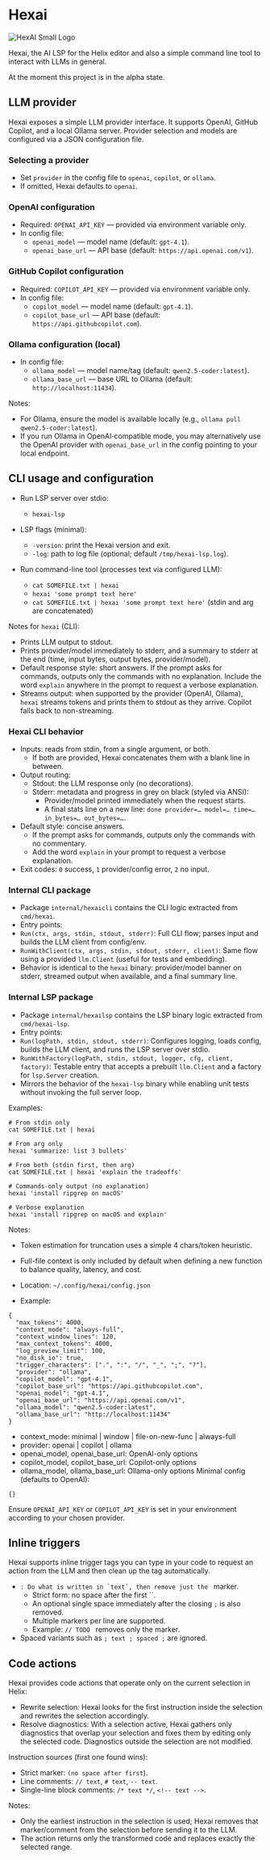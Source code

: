 # Hexai

![HexAI Small Logo](hexai-small.png)

Hexai, the AI LSP for the Helix editor and also a simple command line tool to interact with LLMs in general.

At the moment this project is in the alpha state.

## LLM provider

Hexai exposes a simple LLM provider interface. It supports OpenAI, GitHub Copilot, and a local Ollama server. Provider selection and models are configured via a JSON configuration file.

### Selecting a provider

- Set `provider` in the config file to `openai`, `copilot`, or `ollama`.
- If omitted, Hexai defaults to `openai`.

### OpenAI configuration

- Required: `OPENAI_API_KEY` — provided via environment variable only.
- In config file:
  - `openai_model` — model name (default: `gpt-4.1`).
  - `openai_base_url` — API base (default: `https://api.openai.com/v1`).

### GitHub Copilot configuration

- Required: `COPILOT_API_KEY` — provided via environment variable only.
- In config file:
  - `copilot_model` — model name (default: `gpt-4.1`).
  - `copilot_base_url` — API base (default: `https://api.githubcopilot.com`).

### Ollama configuration (local)

- In config file:
  - `ollama_model` — model name/tag (default: `qwen2.5-coder:latest`).
  - `ollama_base_url` — base URL to Ollama (default: `http://localhost:11434`).

Notes:
- For Ollama, ensure the model is available locally (e.g., `ollama pull qwen2.5-coder:latest`).
- If you run Ollama in OpenAI‑compatible mode, you may alternatively use the
  OpenAI provider with `openai_base_url` in the config pointing to your local endpoint.

## CLI usage and configuration

- Run LSP server over stdio:
  - `hexai-lsp`

- LSP flags (minimal):
  - `-version`: print the Hexai version and exit.
  - `-log`: path to log file (optional; default `/tmp/hexai-lsp.log`).

- Run command-line tool (processes text via configured LLM):
  - `cat SOMEFILE.txt | hexai`
  - `hexai 'some prompt text here'`
  - `cat SOMEFILE.txt | hexai 'some prompt text here'` (stdin and arg are concatenated)

Notes for `hexai` (CLI):
- Prints LLM output to stdout.
- Prints provider/model immediately to stderr, and a summary to stderr at the end (time, input bytes, output bytes, provider/model).
- Default response style: short answers. If the prompt asks for commands, outputs only the commands with no explanation. Include the word `explain` anywhere in the prompt to request a verbose explanation.
- Streams output: when supported by the provider (OpenAI, Ollama), `hexai` streams tokens and prints them to stdout as they arrive. Copilot falls back to non-streaming.

### Hexai CLI behavior

- Inputs: reads from stdin, from a single argument, or both.
  - If both are provided, Hexai concatenates them with a blank line in between.
- Output routing:
  - Stdout: the LLM response only (no decorations).
  - Stderr: metadata and progress in grey on black (styled via ANSI):
    - Provider/model printed immediately when the request starts.
    - A final stats line on a new line: `done provider=… model=… time=… in_bytes=… out_bytes=…`.
- Default style: concise answers.
  - If the prompt asks for commands, outputs only the commands with no commentary.
  - Add the word `explain` in your prompt to request a verbose explanation.
- Exit codes: `0` success, `1` provider/config error, `2` no input.

### Internal CLI package

- Package `internal/hexaicli` contains the CLI logic extracted from `cmd/hexai`.
- Entry points:
- `Run(ctx, args, stdin, stdout, stderr)`: Full CLI flow; parses input and builds the LLM client from config/env.
- `RunWithClient(ctx, args, stdin, stdout, stderr, client)`: Same flow using a provided `llm.Client` (useful for tests and embedding).
- Behavior is identical to the `hexai` binary: provider/model banner on stderr, streamed output when available, and a final summary line.

### Internal LSP package

- Package `internal/hexailsp` contains the LSP binary logic extracted from `cmd/hexai-lsp`.
- Entry points:
- `Run(logPath, stdin, stdout, stderr)`: Configures logging, loads config, builds the LLM client, and runs the LSP server over stdio.
- `RunWithFactory(logPath, stdin, stdout, logger, cfg, client, factory)`: Testable entry that accepts a prebuilt `llm.Client` and a factory for `lsp.Server` creation.
- Mirrors the behavior of the `hexai-lsp` binary while enabling unit tests without invoking the full server loop.

Examples:

```
# From stdin only
cat SOMEFILE.txt | hexai

# From arg only
hexai 'summarize: list 3 bullets'

# From both (stdin first, then arg)
cat SOMEFILE.txt | hexai 'explain the tradeoffs'

# Commands-only output (no explanation)
hexai 'install ripgrep on macOS'

# Verbose explanation
hexai 'install ripgrep on macOS and explain'
```

Notes:
- Token estimation for truncation uses a simple 4 chars/token heuristic.
- Full-file context is only included by default when defining a new function to balance quality, latency, and cost.

- Location: `~/.config/hexai/config.json`
- Example:

```
{
  "max_tokens": 4000,
  "context_mode": "always-full",
  "context_window_lines": 120,
  "max_context_tokens": 4000,
  "log_preview_limit": 100,
  "no_disk_io": true,
  "trigger_characters": [".", ":", "/", "_", ";", "?"],
  "provider": "ollama",
  "copilot_model": "gpt-4.1",
  "copilot_base_url": "https://api.githubcopilot.com",
  "openai_model": "gpt-4.1",
  "openai_base_url": "https://api.openai.com/v1",
  "ollama_model": "qwen2.5-coder:latest",
  "ollama_base_url": "http://localhost:11434"
}
```

* context_mode: minimal | window | file-on-new-func | always-full
* provider: openai | copilot | ollama
* openai_model, openai_base_url: OpenAI-only options
* copilot_model, copilot_base_url: Copilot-only options
* ollama_model, ollama_base_url: Ollama-only options
Minimal config (defaults to OpenAI):

```
{}
```

Ensure `OPENAI_API_KEY` or `COPILOT_API_KEY` is set in your environment according to your chosen provider.

## Inline triggers

Hexai supports inline trigger tags you can type in your code to request an
action from the LLM and then clean up the tag automatically.

- ``: Do what is written in `text`, then remove just the `` marker.
  - Strict form: no space after the first ``.
  - An optional single space immediately after the closing `;` is also removed.
  - Multiple markers per line are supported.
  - Example: `// TODO ` removes only the marker.
- Spaced variants such as `; text ; spaced ;` are ignored.

## Code actions

Hexai provides code actions that operate only on the current selection in Helix:

- Rewrite selection: Hexai looks for the first instruction inside the selection
  and rewrites the selection accordingly.
- Resolve diagnostics: With a selection active, Hexai gathers only diagnostics
  that overlap your selection and fixes them by editing only the selected code.
  Diagnostics outside the selection are not modified.

Instruction sources (first one found wins):

- Strict marker: `` (no space after first ``).
- Line comments: `// text`, `# text`, `-- text`.
- Single-line block comments: `/* text */`, `<!-- text -->`.

Notes:

- Only the earliest instruction in the selection is used; Hexai removes that marker/comment from the selection before sending it to the LLM.
- The action returns only the transformed code and replaces exactly the selected range.
